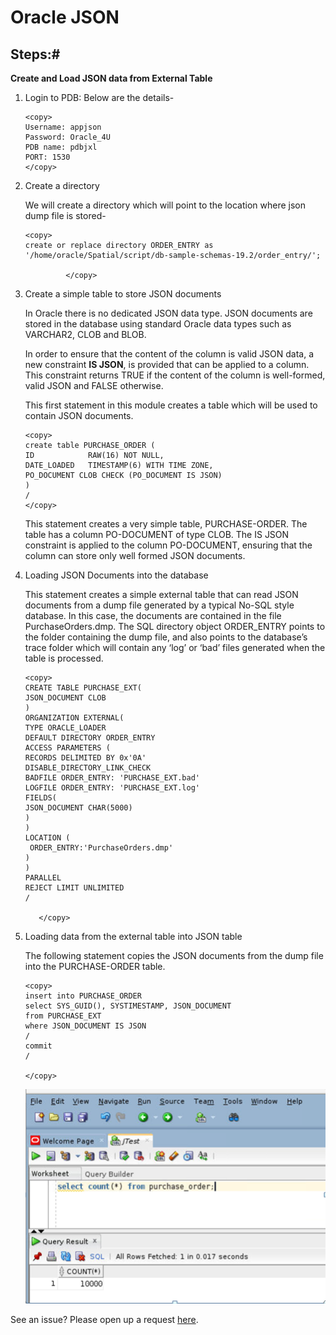 
# Oracle JSON 



## Steps:#


 **Create and Load JSON data from External Table**

1. Login to PDB: Below are the details-
   
    ````
    <copy>
    Username: appjson
    Password: Oracle_4U
    PDB name: pdbjxl
    PORT: 1530
    </copy>
    ````
    
2. Create a directory
    
    We will create a directory which will point to the location where json dump file is stored-
     
    ````
    <copy>
    create or replace directory ORDER_ENTRY as '/home/oracle/Spatial/script/db-sample-schemas-19.2/order_entry/';
    
             </copy>
    ````
   
3. Create a simple table to store JSON documents
   
   In Oracle there is no dedicated JSON data type. JSON documents are stored in the database using standard Oracle data types such as VARCHAR2, CLOB and BLOB. 

   In order to ensure that the content of the column is valid JSON data, a new constraint **IS JSON**, is provided that can be applied to a column. This constraint returns TRUE if the content of the column is well-formed, valid JSON and FALSE otherwise.

   This first statement in this module creates a table which will be used to contain JSON documents.



    ````
    <copy>
    create table PURCHASE_ORDER (
    ID            RAW(16) NOT NULL,
    DATE_LOADED   TIMESTAMP(6) WITH TIME ZONE,
    PO_DOCUMENT CLOB CHECK (PO_DOCUMENT IS JSON)
    )
    /
    </copy>
    ````
    This statement creates a very simple table, PURCHASE-ORDER. The table has a column PO-DOCUMENT of type CLOB. The IS JSON constraint is applied to the column PO-DOCUMENT, ensuring that the column can store only well formed JSON documents.

4. Loading JSON Documents into the database  

    This statement creates a simple external table that can read JSON documents from a dump file generated by a typical No-SQL style database. In this case, the documents are contained in the file PurchaseOrders.dmp. The SQL directory object ORDER_ENTRY points to the folder containing the dump file, and also points to the database’s trace folder which will contain any ‘log’ or ‘bad’ files generated when the table is processed.

    ````
    <copy>
    CREATE TABLE PURCHASE_EXT(
    JSON_DOCUMENT CLOB
    )
    ORGANIZATION EXTERNAL(
    TYPE ORACLE_LOADER
    DEFAULT DIRECTORY ORDER_ENTRY
    ACCESS PARAMETERS (
    RECORDS DELIMITED BY 0x'0A'
    DISABLE_DIRECTORY_LINK_CHECK  
    BADFILE ORDER_ENTRY: 'PURCHASE_EXT.bad'
    LOGFILE ORDER_ENTRY: 'PURCHASE_EXT.log'
    FIELDS(
    JSON_DOCUMENT CHAR(5000)
    ) 
    )
    LOCATION (
     ORDER_ENTRY:'PurchaseOrders.dmp'
    )
    )
    PARALLEL
    REJECT LIMIT UNLIMITED
    /
 
       </copy>
    ````

5. Loading  data from the external table into JSON table
 
    The following statement copies the JSON documents from the dump file into the PURCHASE-ORDER table. 
    ````
    <copy>
    insert into PURCHASE_ORDER
    select SYS_GUID(), SYSTIMESTAMP, JSON_DOCUMENT 
    from PURCHASE_EXT
    where JSON_DOCUMENT IS JSON
    /
    commit
    /
    
    </copy>
    ````
    
    ![](./images/purchase_order_count.PNG " ")
   


See an issue?  Please open up a request [here](https://github.com/oracle/learning-library/issues).
